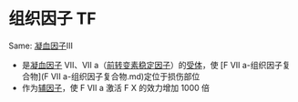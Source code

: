 # 组织因子 TF

Same: [凝血因子](凝血因子.md)III

- 是[凝血因子](凝血因子.md) VII、VII a（[前转变素稳定因子](前转变素稳定因子.md)）的[受体](受体.md)，使 [F VII a-组织因子复合物](F VII a-组织因子复合物.md)定位于损伤部位
- 作为[辅因子](辅因子.md)，使 F VII a 激活 F X 的效力增加 1000 倍
